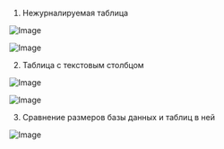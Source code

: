 1. Нежурналируемая таблица


![Image](https://user-images.githubusercontent.com/114604670/205003260-d422ec91-9b01-4919-b68b-706dfe1be8d1.png)



![Image](https://user-images.githubusercontent.com/114604670/205003268-20338b90-7d07-4737-862f-6ee1d3b82247.png)

2. Таблица с текстовым столбцом


![Image](https://user-images.githubusercontent.com/114604670/205003325-3f8c4be2-ad58-4fae-b98d-c99dec60d65b.png)



![Image](https://user-images.githubusercontent.com/114604670/205003337-d023661b-d4c7-422f-9742-4bd20e34a590.png)

3. Сравнение размеров базы данных и таблиц в ней


![Image](https://user-images.githubusercontent.com/114604670/205003394-5920bd50-6ee1-4afb-8a62-a8434ca076fa.png)